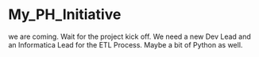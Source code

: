 # My_PH_Initiative
we are coming.  Wait for the project kick off.
We need a new Dev Lead and an Informatica Lead for the ETL Process.
Maybe a bit of Python as well.
